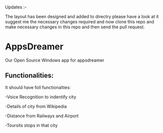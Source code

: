 Updates :- 

The layout has been designed and added to directry please have a look at it suggest me the necessary changes required and now clone this repo and make necessary changes in this repo and then send the pull request.


AppsDreamer
===========

Our Open Source Windows app for appsdreamer

Functionalities:
---------

It should have foll functionalties: 

-Voice Recognition to indentify city

-Details of city from Wikipedia

-Distance from Railways and Airport

-Toursits stops in that city
